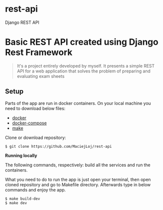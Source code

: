 # rest-api
Django REST API

# Basic REST API created using Django Rest Framework
> It's a project entirely developed by myself. It presents a simple REST API for a web application that solves the problem of preparing and evaluating exam sheets

## Setup

Parts of the app are run in docker containers. On your local machine you need to download below files:

* [docker](https://docs.docker.com/install/)
* [docker-compose](https://docs.docker.com/compose/install/)
* [make](https://www.gnu.org/software/make/)

Clone or download repository:
```
$ git clone https://github.com/MaciejLoj/rest-api
```
**Running locally**

The following commands, respectively: build all the services and run the containers.

What you need to do to run the app is just open your terminal, then open cloned repository and go to Makefile directory.
Afterwards type in below commands and enjoy the app.
```
$ make build-dev
$ make dev
